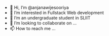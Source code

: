 - 👋 Hi, I’m @anjanawijesooriya
- 👀 I’m interested in Fullstack Web development
- 🌱 I’m an undergraduate student in SLIIT
- 💞️ I’m looking to collaborate on ...
- 📫 How to reach me ...

<!---
anjanawijesooriya/anjanawijesooriya is a ✨ special ✨ repository because its `README.md` (this file) appears on your GitHub profile.
You can click the Preview link to take a look at your changes.
--->
